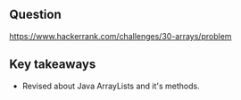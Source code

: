 ## Question

https://www.hackerrank.com/challenges/30-arrays/problem

## Key takeaways

- Revised about Java ArrayLists and it's methods.
